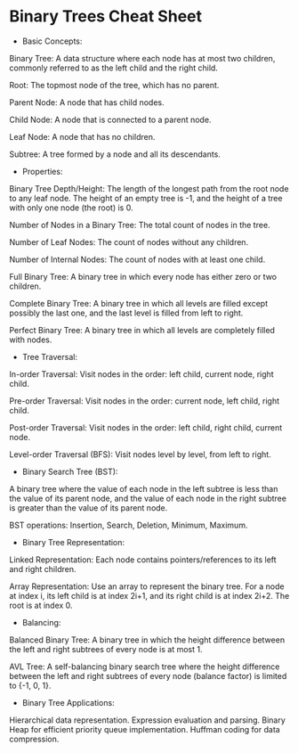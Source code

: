 # Binary Trees Cheat Sheet

- Basic Concepts:

Binary Tree: A data structure where each node has at most two children, commonly referred to as the left child and the right child.

Root: The topmost node of the tree, which has no parent.

Parent Node: A node that has child nodes.

Child Node: A node that is connected to a parent node.

Leaf Node: A node that has no children.

Subtree: A tree formed by a node and all its descendants.


- Properties:

Binary Tree Depth/Height: The length of the longest path from the root node to any leaf node. The height of an empty tree is -1, and the height of a tree with only one node (the root) is 0.

Number of Nodes in a Binary Tree: The total count of nodes in the tree.

Number of Leaf Nodes: The count of nodes without any children.

Number of Internal Nodes: The count of nodes with at least one child.

Full Binary Tree: A binary tree in which every node has either zero or two children.

Complete Binary Tree: A binary tree in which all levels are filled except possibly the last one, and the last level is filled from left to right.

Perfect Binary Tree: A binary tree in which all levels are completely filled with nodes.


- Tree Traversal:

In-order Traversal: Visit nodes in the order: left child, current node, right child.

Pre-order Traversal: Visit nodes in the order: current node, left child, right child.

Post-order Traversal: Visit nodes in the order: left child, right child, current node.

Level-order Traversal (BFS): Visit nodes level by level, from left to right.


- Binary Search Tree (BST):

A binary tree where the value of each node in the left subtree is less than the value of its parent node, and the value of each node in the right subtree is greater than the value of its parent node.

BST operations: Insertion, Search, Deletion, Minimum, Maximum.


- Binary Tree Representation:

Linked Representation: Each node contains pointers/references to its left and right children.

Array Representation: Use an array to represent the binary tree. For a node at index i, its left child is at index 2i+1, and its right child is at index 2i+2. The root is at index 0.


- Balancing:

Balanced Binary Tree: A binary tree in which the height difference between the left and right subtrees of every node is at most 1.

AVL Tree: A self-balancing binary search tree where the height difference between the left and right subtrees of every node (balance factor) is limited to {-1, 0, 1}.


- Binary Tree Applications:

Hierarchical data representation.
Expression evaluation and parsing.
Binary Heap for efficient priority queue implementation.
Huffman coding for data compression.
